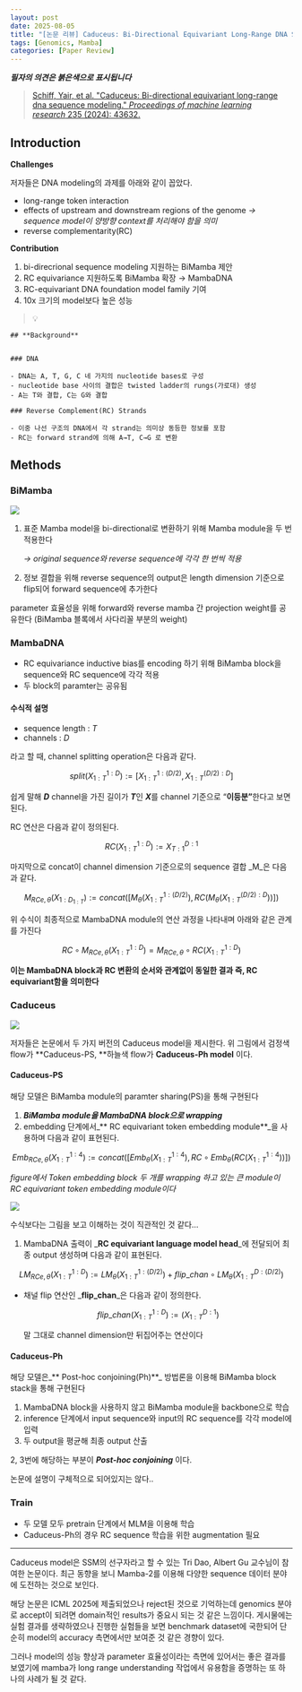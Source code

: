 ```yaml
---
layout: post
date: 2025-08-05
title: "[논문 리뷰] Caduceus: Bi-Directional Equivariant Long-Range DNA Sequence Modeling"
tags: [Genomics, Mamba]
categories: [Paper Review]
---
```


<span class="notion-red">_**필자의 의견은 붉은색으로 표시됩니다**_</span>


> [Schiff, Yair, et al. "Caduceus: Bi-directional equivariant long-range dna sequence modeling." ](https://pmc.ncbi.nlm.nih.gov/articles/PMC12189541/)[_Proceedings of machine learning research_](https://pmc.ncbi.nlm.nih.gov/articles/PMC12189541/)[ 235 (2024): 43632.](https://pmc.ncbi.nlm.nih.gov/articles/PMC12189541/)



## Introduction


**Challenges**


저자들은 DNA modeling의 과제를 아래와 같이 꼽았다.

- long-range token interaction
- effects of upstream and downstream regions of the genome 
_→ sequence model이 양방향 context를 처리해야 함을 의미_
- reverse complementarity(RC)

**Contribution**

1. bi-direcrional sequence modeling 지원하는 BiMamba 제안
1. RC equivariance 지원하도록 BiMamba 확장 → MambaDNA
1. RC-equivariant DNA foundation model family 기여
1. 10x 크기의 model보다 높은 성능

> 💡 


	## **Background**


	### DNA

	- DNA는 A, T, G, C 네 가지의 nucleotide bases로 구성
	- nucleotide base 사이의 결합은 twisted ladder의 rungs(가로대) 생성
	- A는 T와 결합, C는 G와 결합

	### Reverse Complement(RC) Strands

	- 이중 나선 구조의 DNA에서 각 strand는 의미상 동등한 정보를 포함
	- RC는 forward strand에 의해 A→T, C→G 로 변환


## Methods



### BiMamba


![](https://prod-files-secure.s3.us-west-2.amazonaws.com/542b861c-36a8-4051-84e5-8804b6728dba/2c247d59-7815-4980-99f0-8f0d21f445a7/image.png?X-Amz-Algorithm=AWS4-HMAC-SHA256&X-Amz-Content-Sha256=UNSIGNED-PAYLOAD&X-Amz-Credential=ASIAZI2LB466SIQZZR7W%2F20250811%2Fus-west-2%2Fs3%2Faws4_request&X-Amz-Date=20250811T025450Z&X-Amz-Expires=3600&X-Amz-Security-Token=IQoJb3JpZ2luX2VjEKn%2F%2F%2F%2F%2F%2F%2F%2F%2F%2FwEaCXVzLXdlc3QtMiJGMEQCIEW6jqifz1KZAxe210cw%2BcFDhar3Y4920FJAhDRT69ZiAiBTolTzUoTIPqpuR9jW5VkYcZmAPVTg4HFjXkObJR%2FKXCqIBAji%2F%2F%2F%2F%2F%2F%2F%2F%2F%2F8BEAAaDDYzNzQyMzE4MzgwNSIMMqcktDni3ZaNOdFsKtwDAYUpkiCnpmEAtSlWvxaTQHbLsKpmPOCt0eCy4Cd67K1e8RPAmWmG5%2FTxl3zeKc%2FSrEI2HFMCYKX2UWfdbK5E0pG2VSKt4BfbUa6fbDLNed8xamI1OqykMW%2FK3aOQ6CX6Lre5haHr01vg4k%2Fdxx4inOquIrztLhvY7Zw%2FepDbQg9xMNxt0C%2BP%2FkIW6LYQKb1xAVNmC%2FU001LPnpGnyfSbPLM%2BWm3xkV9w4R2JgtYTRGA4EQCssXI52cPLcCWMOxOD%2BopxZ3auUW49BV9anB8WyadddXkmnDOR9xjsVqwgB%2BWhzt4Acg4gXE5lL28BdvCdpmgJ31Rc1OAevKcLJ%2F573yIhHxJApLuMokPJu8Gg%2FnYn8X2FrF1nPaClHbVm9auOePU2In1SvsuYgS9p%2BNVYlC8WZ1gelgoFR4RMLuGnmBKGMVqyLVaAgZiO%2BU%2BD03L%2FNZFMFl83NJMEquTurXI%2BDOMjDjtK%2FepW3ZRCvAX80%2BRicRw3ICLmWoQ22GeRlrpuZVnPuBlD6o9ly98LSNnF6oL2YWhXFDmN4ShGN042u2gZY5glGZ8npp5Z1vXv6bs21XE9D1%2BjMiEQ1btD0XwTJ0PCCvrWQojeWWELWUIQ6DeWvbyUcQwi75ZTbacwqIPlxAY6pgG6a6%2Bdqc%2Fo6pjSQvnzcPGCjJPFKtKl4aeKTPwEeN4Pn7BlRnn16%2FfeuAPKpgaR0L2FBtPiT9Q%2BRFbV80zDi13Hem4kbDYK6lg%2Ffrw6o7pm0oJQURYeCSSi%2FC%2BqITBwvcibSLQkWnPq0O0I2Mjn0dv2TuwfolhoOyqOo8ymG2K6wZ1c3YMfRz9f7S%2BM%2FSUF6ykyisghZpiSAtBlYl%2B%2FK%2FjrRc3XEi6b&X-Amz-Signature=c4a2d6d2c1f2f78137cda2332e06a395e42143847d574c55bd5f02633f30e7ad&X-Amz-SignedHeaders=host&x-amz-checksum-mode=ENABLED&x-id=GetObject)

1. 표준 Mamba model을 bi-directional로 변환하기 위해 Mamba module을 두 번 적용한다

	_→ original sequence와 reverse sequence에 각각 한 번씩 적용_

1. 정보 결합을 위해 reverse sequence의 output은 length dimension 기준으로 flip되어 forward sequence에 추가한다

parameter 효율성을 위해 forward와 reverse mamba 간 projection weight를 공유한다 (BiMamba 블록에서 사다리꼴 부분의 weight)



### MambaDNA

- RC equivariance inductive bias를 encoding 하기 위해 BiMamba block을 sequence와 RC sequence에 각각 적용
- 두 block의 paramter는 공유됨


#### 수식적 설명

- sequence length : _T_
- channels : _D_

라고 할 때,  channel splitting operation은 다음과 같다.


$$
split(X^{1:D}_{1:T}):=[X^{1:(D/2)}_{1:T},X^{(D/2):D}_{1:T}]
$$


<span class="notion-red">쉽게 말해 </span><span class="notion-red">_**D**_</span><span class="notion-red"> channel을 가진 길이가 </span><span class="notion-red">_**T**_</span><span class="notion-red">인 </span><span class="notion-red">_**X**_</span><span class="notion-red">를 channel 기준으로 “</span><span class="notion-red">**이등분”**</span><span class="notion-red">한다고 보면 된다.</span>


RC 연산은 다음과 같이 정의된다.


$$
RC(X^{1:D}_{1:T}):=X^{D:1}_{T:1}
$$


마지막으로 concat이 channel dimension 기준으로의 sequence 결합 _M_은 다음과 같다.


$$
M_{RCe,\theta}(X_{1:D_{1:T}}):=concat([M_{\theta}(X^{1:(D/2)}_{1:T}),RC(M_{\theta}(X^{(D/2):D}_{1:T}))])
$$


위 수식이 최종적으로 MambaDNA module의 연산 과정을 나타내며 아래와 같은 관계를 가진다


$$
RC\circ M_{RCe,\theta}(X^{1:D}_{1:T}) = M_{RCe,\theta} \circ RC(X^{1:D}_{1:T})
$$


**이는 MambaDNA block과 RC 변환의 순서와 관계없이 동일한 결과 즉, RC equivariant함을 의미한다**



### Caduceus


![](https://prod-files-secure.s3.us-west-2.amazonaws.com/542b861c-36a8-4051-84e5-8804b6728dba/f94a60d7-8145-473b-aef9-7c68d3ec604a/image.png?X-Amz-Algorithm=AWS4-HMAC-SHA256&X-Amz-Content-Sha256=UNSIGNED-PAYLOAD&X-Amz-Credential=ASIAZI2LB466SIQZZR7W%2F20250811%2Fus-west-2%2Fs3%2Faws4_request&X-Amz-Date=20250811T025450Z&X-Amz-Expires=3600&X-Amz-Security-Token=IQoJb3JpZ2luX2VjEKn%2F%2F%2F%2F%2F%2F%2F%2F%2F%2FwEaCXVzLXdlc3QtMiJGMEQCIEW6jqifz1KZAxe210cw%2BcFDhar3Y4920FJAhDRT69ZiAiBTolTzUoTIPqpuR9jW5VkYcZmAPVTg4HFjXkObJR%2FKXCqIBAji%2F%2F%2F%2F%2F%2F%2F%2F%2F%2F8BEAAaDDYzNzQyMzE4MzgwNSIMMqcktDni3ZaNOdFsKtwDAYUpkiCnpmEAtSlWvxaTQHbLsKpmPOCt0eCy4Cd67K1e8RPAmWmG5%2FTxl3zeKc%2FSrEI2HFMCYKX2UWfdbK5E0pG2VSKt4BfbUa6fbDLNed8xamI1OqykMW%2FK3aOQ6CX6Lre5haHr01vg4k%2Fdxx4inOquIrztLhvY7Zw%2FepDbQg9xMNxt0C%2BP%2FkIW6LYQKb1xAVNmC%2FU001LPnpGnyfSbPLM%2BWm3xkV9w4R2JgtYTRGA4EQCssXI52cPLcCWMOxOD%2BopxZ3auUW49BV9anB8WyadddXkmnDOR9xjsVqwgB%2BWhzt4Acg4gXE5lL28BdvCdpmgJ31Rc1OAevKcLJ%2F573yIhHxJApLuMokPJu8Gg%2FnYn8X2FrF1nPaClHbVm9auOePU2In1SvsuYgS9p%2BNVYlC8WZ1gelgoFR4RMLuGnmBKGMVqyLVaAgZiO%2BU%2BD03L%2FNZFMFl83NJMEquTurXI%2BDOMjDjtK%2FepW3ZRCvAX80%2BRicRw3ICLmWoQ22GeRlrpuZVnPuBlD6o9ly98LSNnF6oL2YWhXFDmN4ShGN042u2gZY5glGZ8npp5Z1vXv6bs21XE9D1%2BjMiEQ1btD0XwTJ0PCCvrWQojeWWELWUIQ6DeWvbyUcQwi75ZTbacwqIPlxAY6pgG6a6%2Bdqc%2Fo6pjSQvnzcPGCjJPFKtKl4aeKTPwEeN4Pn7BlRnn16%2FfeuAPKpgaR0L2FBtPiT9Q%2BRFbV80zDi13Hem4kbDYK6lg%2Ffrw6o7pm0oJQURYeCSSi%2FC%2BqITBwvcibSLQkWnPq0O0I2Mjn0dv2TuwfolhoOyqOo8ymG2K6wZ1c3YMfRz9f7S%2BM%2FSUF6ykyisghZpiSAtBlYl%2B%2FK%2FjrRc3XEi6b&X-Amz-Signature=09b63577ebcbbb4552caf75409161d3bb863ff216f748487347f1aed52f77a89&X-Amz-SignedHeaders=host&x-amz-checksum-mode=ENABLED&x-id=GetObject)


저자들은 논문에서 두 가지 버전의 Caduceus model을 제시한다. 위 그림에서 검정색 flow가 **Caduceus-PS, **하늘색 flow가 **Caduceus-Ph model** 이다.



#### Caduceus-PS


해당 모델은 BiMamba module의 paramter sharing(PS)을 통해 구현된다

1. _**BiMamba module을 MambaDNA block으로 wrapping**_
1. embedding 단계에서_** RC equivariant token embedding module**_을 사용하며 다음과 같이 표현된다.

$$
Emb_{RCe,\theta}(X^{1:4}_{1:T}):=concat([Emb_{\theta}(X^{1:4}_{1:T}),RC \circ Emb_{\theta}(RC(X^{1:4}_{1:T}))])
$$


_figure에서 Token embedding block 두 개를 wrapping 하고 있는 큰 module이 RC equivariant token embedding module이다_


![](https://prod-files-secure.s3.us-west-2.amazonaws.com/542b861c-36a8-4051-84e5-8804b6728dba/b175e4da-71eb-4e91-8c23-a06dabe673c9/image.png?X-Amz-Algorithm=AWS4-HMAC-SHA256&X-Amz-Content-Sha256=UNSIGNED-PAYLOAD&X-Amz-Credential=ASIAZI2LB466SIQZZR7W%2F20250811%2Fus-west-2%2Fs3%2Faws4_request&X-Amz-Date=20250811T025451Z&X-Amz-Expires=3600&X-Amz-Security-Token=IQoJb3JpZ2luX2VjEKn%2F%2F%2F%2F%2F%2F%2F%2F%2F%2FwEaCXVzLXdlc3QtMiJGMEQCIEW6jqifz1KZAxe210cw%2BcFDhar3Y4920FJAhDRT69ZiAiBTolTzUoTIPqpuR9jW5VkYcZmAPVTg4HFjXkObJR%2FKXCqIBAji%2F%2F%2F%2F%2F%2F%2F%2F%2F%2F8BEAAaDDYzNzQyMzE4MzgwNSIMMqcktDni3ZaNOdFsKtwDAYUpkiCnpmEAtSlWvxaTQHbLsKpmPOCt0eCy4Cd67K1e8RPAmWmG5%2FTxl3zeKc%2FSrEI2HFMCYKX2UWfdbK5E0pG2VSKt4BfbUa6fbDLNed8xamI1OqykMW%2FK3aOQ6CX6Lre5haHr01vg4k%2Fdxx4inOquIrztLhvY7Zw%2FepDbQg9xMNxt0C%2BP%2FkIW6LYQKb1xAVNmC%2FU001LPnpGnyfSbPLM%2BWm3xkV9w4R2JgtYTRGA4EQCssXI52cPLcCWMOxOD%2BopxZ3auUW49BV9anB8WyadddXkmnDOR9xjsVqwgB%2BWhzt4Acg4gXE5lL28BdvCdpmgJ31Rc1OAevKcLJ%2F573yIhHxJApLuMokPJu8Gg%2FnYn8X2FrF1nPaClHbVm9auOePU2In1SvsuYgS9p%2BNVYlC8WZ1gelgoFR4RMLuGnmBKGMVqyLVaAgZiO%2BU%2BD03L%2FNZFMFl83NJMEquTurXI%2BDOMjDjtK%2FepW3ZRCvAX80%2BRicRw3ICLmWoQ22GeRlrpuZVnPuBlD6o9ly98LSNnF6oL2YWhXFDmN4ShGN042u2gZY5glGZ8npp5Z1vXv6bs21XE9D1%2BjMiEQ1btD0XwTJ0PCCvrWQojeWWELWUIQ6DeWvbyUcQwi75ZTbacwqIPlxAY6pgG6a6%2Bdqc%2Fo6pjSQvnzcPGCjJPFKtKl4aeKTPwEeN4Pn7BlRnn16%2FfeuAPKpgaR0L2FBtPiT9Q%2BRFbV80zDi13Hem4kbDYK6lg%2Ffrw6o7pm0oJQURYeCSSi%2FC%2BqITBwvcibSLQkWnPq0O0I2Mjn0dv2TuwfolhoOyqOo8ymG2K6wZ1c3YMfRz9f7S%2BM%2FSUF6ykyisghZpiSAtBlYl%2B%2FK%2FjrRc3XEi6b&X-Amz-Signature=f2dd431698d62c029ff645b4be3ad517bb41c439f3377f90c9605387154fda26&X-Amz-SignedHeaders=host&x-amz-checksum-mode=ENABLED&x-id=GetObject)


<span class="notion-red">수식보다는 그림을 보고 이해하는 것이 직관적인 것 같다…</span>

1. MambaDNA 출력이 _**RC equivariant language model head**_에 전달되어 최종 output 생성하며 다음과 같이 표현된다.

$$
LM_{RCe,\theta}(X^{1:D}_{1:T}):= LM_{\theta}(X^{1:(D/2)}_{1:T})+flip\_chan\circ LM_{\theta}(X^{D:(D/2)}_{1:T})
$$

- 채널 flip 연산인 _**flip\_chan**_은 다음과 같이 정의한다.

	$$
	flip\_chan(X^{1:D}_{1:T}):=(X^{D:1}_{1:T})
	$$


	말 그대로 channel dimension만 뒤집어주는 연산이다



#### Caduceus-Ph


해당 모델은_** Post-hoc conjoining(Ph)**_ 방법론을 이용해 BiMamba block stack을 통해 구현된다

1. MambaDNA block을 사용하지 않고 BiMamba module을 backbone으로 학습
1. inference 단계에서 input sequence와 input의 RC sequence를 각각 model에 입력
1. 두 output을 평균해 최종 output 산출

2, 3번에 해당하는 부분이 _**Post-hoc conjoining**_ 이다.


<span class="notion-red">논문에 설명이 구체적으로 되어있지는 않다..</span>



### Train

- 두 모델 모두 pretrain 단계에서 MLM을 이용해 학습
- Caduceus-Ph의 경우 RC sequence 학습을 위한 augmentation 필요

---


<span class="notion-red">Caduceus model은 SSM의 선구자라고 할 수 있는 Tri Dao, Albert Gu 교수님이 참여한 논문이다. 최근 동향을 보니 Mamba-2를 이용해 다양한 sequence 데이터 분야에 도전하는 것으로 보인다.</span>


<span class="notion-red">해당 논문은 ICML 2025에 제출되었으나 reject된 것으로 기억하는데 genomics 분야로 accept이 되려면 domain적인 results가 중요시 되는 것 같은 느낌이다. 게시물에는 실험 결과를 생략하였으나 진행한 실험들을 보면 benchmark dataset에 국한되어 단순히 model의 accuracy 측면에서만 보여준 것 같은 경향이 있다.</span>


<span class="notion-red">그러나 model의 성능 향상과 parameter 효율성이라는 측면에 있어서는 좋은 결과를 보였기에 mamba가 long range understanding 작업에서 유용함을 증명하는 또 하나의 사례가 될 것 같다.</span>

